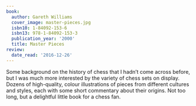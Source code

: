 ```yaml
---
book:
  author: Gareth Williams
  cover_image: master-pieces.jpg
  isbn10: 1-84092-153-6
  isbn13: 978-1-84092-153-3
  publication_year: '2000'
  title: Master Pieces
review:
  date_read: '2016-12-26'
---
```


Some background on the history of chess that I hadn’t come across before, but I was much more interested by the variety of chess sets on display. Dozens of high-quality, colour illustrations of pieces from different cultures and styles, each with some short commentary about their origins. Not too long, but a delightful little book for a chess fan.
